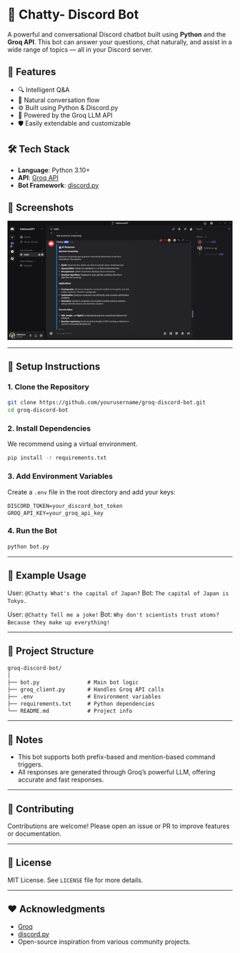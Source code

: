 # 🤖 Chatty- Discord Bot

A powerful and conversational Discord chatbot built using **Python** and the **Groq API**. This bot can answer your questions, chat naturally, and assist in a wide range of topics — all in your Discord server.

## 🚀 Features

- 🔍 Intelligent Q&A
- 💬 Natural conversation flow
- ⚙️ Built using Python & Discord.py
- 🧠 Powered by the Groq LLM API
- 🛡️ Easily extendable and customizable

## 🛠️ Tech Stack

- **Language**: Python 3.10+
- **API**: [Groq API](https://groq.com/)
- **Bot Framework**: [discord.py](https://github.com/Rapptz/discord.py)

## 📸 Screenshots

![Conversation Screenshot](Chatty.png)

---

## 🔧 Setup Instructions

### 1. Clone the Repository

```bash
git clone https://github.com/yourusername/groq-discord-bot.git
cd groq-discord-bot
````

### 2. Install Dependencies

We recommend using a virtual environment.

```bash
pip install -r requirements.txt
```

### 3. Add Environment Variables

Create a `.env` file in the root directory and add your keys:

```env
DISCORD_TOKEN=your_discord_bot_token
GROQ_API_KEY=your_groq_api_key
```

### 4. Run the Bot

```bash
python bot.py
```

---

## 🧠 Example Usage

User: `@Chatty What's the capital of Japan?`
Bot: `The capital of Japan is Tokyo.`

User: `@Chatty Tell me a joke!`
Bot: `Why don't scientists trust atoms? Because they make up everything!`

---

## 📁 Project Structure

```
groq-discord-bot/
│
├── bot.py               # Main bot logic
├── groq_client.py       # Handles Groq API calls
├── .env                 # Environment variables
├── requirements.txt     # Python dependencies
└── README.md            # Project info
```

---

## 📌 Notes

* This bot supports both prefix-based and mention-based command triggers.
* All responses are generated through Groq’s powerful LLM, offering accurate and fast responses.

---

## 🤝 Contributing

Contributions are welcome!
Please open an issue or PR to improve features or documentation.

---

## 📜 License

MIT License. See `LICENSE` file for more details.

---

## ❤️ Acknowledgments

* [Groq](https://groq.com/)
* [discord.py](https://github.com/Rapptz/discord.py)
* Open-source inspiration from various community projects.




